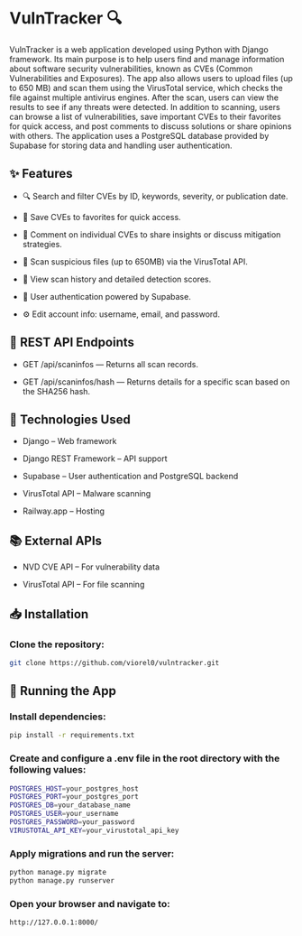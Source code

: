# VulnTracker 🔍
VulnTracker is a web application developed using Python with  Django framework. Its main purpose is to help users find and manage information about software security vulnerabilities, known as CVEs (Common Vulnerabilities and Exposures).
The app also allows users to upload files (up to 650 MB) and scan them using the VirusTotal service, which checks the file against multiple antivirus engines. After the scan, users can view the results to see if any threats were detected.
In addition to scanning, users can browse a list of vulnerabilities, save important CVEs to their favorites for quick access, and post comments to discuss solutions or share opinions with others.
The application uses a PostgreSQL database provided by Supabase for storing data and handling user authentication.

## ✨ Features
- 🔍 Search and filter CVEs by ID, keywords, severity, or publication date.
- 📌 Save CVEs to favorites for quick access.

- 💬 Comment on individual CVEs to share insights or discuss mitigation strategies.
- 🧪 Scan suspicious files (up to 650MB) via the VirusTotal API.

- 📄 View scan history and detailed detection scores.

- 🔐 User authentication powered by Supabase.

- ⚙️ Edit account info: username, email, and password.

## 🧪 REST API Endpoints
- GET /api/scaninfos — Returns all scan records.

- GET /api/scaninfos/hash — Returns details for a specific scan based on the SHA256 hash.

## 🧰 Technologies Used
- Django – Web framework

- Django REST Framework – API support

- Supabase – User authentication and PostgreSQL backend

- VirusTotal API – Malware scanning

- Railway.app – Hosting

## 📚 External APIs
- NVD CVE API – For vulnerability data

- VirusTotal API – For file scanning

## 📥 Installation
### Clone the repository:

```bash
git clone https://github.com/viorel0/vulntracker.git
```

## 🚀 Running the App


### Install dependencies:

```bash
pip install -r requirements.txt
```
### Create and configure a .env file in the root directory with the following values:
```bash
POSTGRES_HOST=your_postgres_host
POSTGRES_PORT=your_postgres_port
POSTGRES_DB=your_database_name
POSTGRES_USER=your_username
POSTGRES_PASSWORD=your_password
VIRUSTOTAL_API_KEY=your_virustotal_api_key
```

### Apply migrations and run the server:

```bash
python manage.py migrate
python manage.py runserver
```
### Open your browser and navigate to:

```
http://127.0.0.1:8000/
